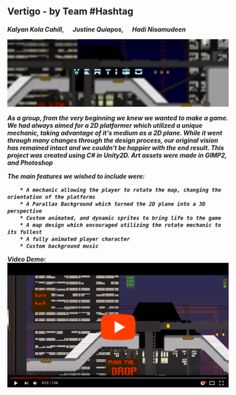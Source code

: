 <h2>Vertigo - by Team #Hashtag</h2>
<h5>Kalyan Kola Cahill, &nbsp;&nbsp;&nbsp;&nbsp; Justine Quiapos, &nbsp;&nbsp;&nbsp;&nbsp; Hadi Nisamudeen

<p align="center">
  <img src="Assets/Images/Cover.png" width="900"/>
</p>

As a group, from the very beginning we knew we wanted to make a game. We had always aimed for a 2D platformer
which utilized a unique mechanic, taking advantage of it's medium as a 2D plane. While it went through many
changes through the design process, our original vision has remained intact and we couldn't be happier with the 
end result. This project was created using C# in Unity2D. Art assets were made in GIMP2, and Photoshop

The main features we wished to include were:

        * A mechanic allowing the player to rotate the map, changing the orientation of the platforms
        * A Parallax Background which turned the 2D plane into a 3D perspective
        * Custom animated, and dynamic sprites to bring life to the game
        * A map design which encouraged utilizing the rotate mechanic to its fullest
        * A fully animated player character
        * Custom background music
        

Video Demo:
[![Youtube Link](Assets/Images/Youtube.png)](https://www.youtube.com/watch?v=SxSqIiSyo80)






